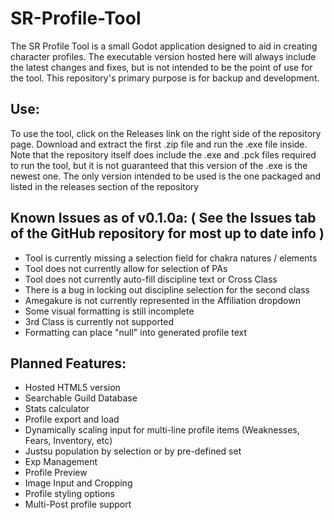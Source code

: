 # SR-Profile-Tool
 
The SR Profile Tool is a small Godot application designed to aid in creating character profiles. The executable version hosted here will always include the latest changes and fixes, but is not intended to be the point of use for the tool. This repository's primary purpose is for backup and development.

## Use:
To use the tool, click on the Releases link on the right side of the repository page. Download and extract the first .zip file and run the .exe file inside. Note that the repository itself does include the .exe and .pck files required to run the tool, but it is not guaranteed that this version of the .exe is the newest one. The only version intended to be used is the one packaged and listed in the releases section of the repository

## Known Issues as of v0.1.0a: ( See the Issues tab of the GitHub repository for most up to date info )
- Tool is currently missing a selection field for chakra natures / elements
- Tool does not currently allow for selection of PAs
- Tool does not currently auto-fill discipline text or Cross Class
- There is a bug in locking out discipline selection for the second class
- Amegakure is not currently represented in the Affiliation dropdown
- Some visual formatting is still incomplete
- 3rd Class is currently not supported
- Formatting can place "null" into generated profile text

## Planned Features:
- Hosted HTML5 version
- Searchable Guild Database
- Stats calculator
- Profile export and load
- Dynamically scaling input for multi-line profile items (Weaknesses, Fears, Inventory, etc)
- Justsu population by selection or by pre-defined set
- Exp Management
- Profile Preview
- Image Input and Cropping
- Profile styling options
- Multi-Post profile support
